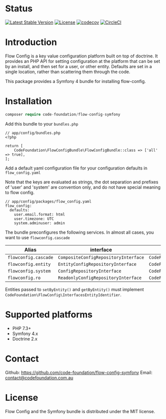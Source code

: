 # Status

[![Latest Stable Version](https://poser.pugx.org/code-foundation/flow-config-symfony/v/stable)](https://packagist.org/packages/code-foundation/flow-config-symfony) [![License](https://poser.pugx.org/code-foundation/flow-config-symfony/license)](https://packagist.org/packages/code-foundation/flow-config-symfony) [![codecov](https://codecov.io/gh/code-foundation/flow-config-symfony/branch/master/graph/badge.svg)](https://codecov.io/gh/code-foundation/flow-config-symfony) [![CircleCI](https://circleci.com/gh/code-foundation/flow-config-symfony.svg?style=svg)](https://circleci.com/gh/code-foundation/flow-config-symfony)

# Introduction

Flow Config is a key value configuration platform built on top of doctrine. It provides an PHP API for setting configuration
 at the platform that can be set by an install, and then set for a user, or other entity. Defaults are set in a single
 location, rather than scattering them through the code.

This package provides a Symfony 4 bundle for installing flow-config.

# Installation

```php
composer require code-foundation/flow-config-symfony
```

Add this bundle to your `bundles.php`

```
// app/config/bundles.php
<?php

return [
    CodeFoundation\FlowConfigBundle\FlowConfigBundle::class => ['all' => true],
];
```

Add a default yaml configuration file for your configuration defaults in `flow_config.yaml`

Note that the keys are evaluated as strings, the dot separation and prefixes of 'user' and 'system' are convention only,
 and do not have special meaning to flow config.

```
// app/config/packages/flow_config.yaml
flow_config:
  defaults:
    user.email.format: html
    user.timezone: UTC
    system.adminuser: admin
```

The bundle preconfigures the following services. In almost all cases, you want to use `flowconfig.cascade`

| Alias              | interface | class
| ---                | ---       | ---
| `flowconfig.cascade` | `CompositeConfigRepositoryInterface` | `CodeFoundation\FlowConfig\Repository\CascadeConfig`
| `flowconfig.entity` | `EntityConfigRepositoryInterface` | `CodeFoundation\FlowConfig\Repository\DoctrineEntityConfig`
| `flowconfig.system` | `ConfigRepositoryInterface` | `CodeFoundation\FlowConfig\Repository\DoctrineConfig`
| `flowconfig.ro` | `ReadonlyConfigRepositoryInterface` | `CodeFoundation\FlowConfig\Repository\ReadonlyConfig`

Entities passed to `setByEntity()` and `getByEntity()` must implement `CodeFoundation\FlowConfig\InterfacesEntityIdentifier`.

# Supported platforms
* PHP 7.3+
* Symfony 4.x
* Doctrine 2.x

# Contact

Github: https://github.com/code-foundation/flow-config-symfony
Email: contact@codefoundation.com.au

# License
Flow Config and the Symfony bundle is distributed under the MIT license.
